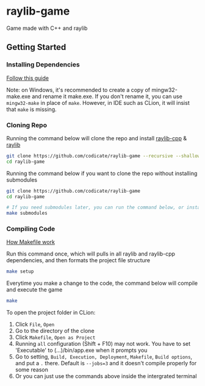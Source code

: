 # raylib-game

Game made with C++ and raylib

## Getting Started

### Installing Dependencies

[Follow this guide](https://github.com/CapsCollective/raylib-cpp-starter/blob/main/docs/InstallingDependencies.md#installing-dependencies)

Note: on Windows, it's recommended to create a copy of mingw32-make.exe and rename it make.exe. If you don't rename it, you can use `mingw32-make` in place of `make`.  However, in IDE such as CLion, it will insist that `make` is missing.

### Cloning Repo

Running the command below will clone the repo and install [raylib-cpp](https://github.com/RobLoach/raylib-cpp) & [raylib](https://github.com/raysan5/raylib)

```bash
git clone https://github.com/codicate/raylib-game --recursive --shallow-submodules
cd raylib-game
```

Running the command below if you want to clone the repo without installing submodules

```bash
git clone https://github.com/codicate/raylib-game
cd raylib-game
```
```bash
# If you need submodules later, you can run the command below, or install raylib-cpp and raylib manually
make submodules
```

### Compiling Code

[How Makefile work](https://github.com/CapsCollective/raylib-cpp-starter/blob/main/docs/MakefileExplanation.md#how-the-makefile-works)

Run this command once, which will pulls in all raylib and raylib-cpp dependencies, and then formats the project file structure

```bash
make setup
```

Everytime you make a change to the code, the command below will compile and execute the game

```bash
make
```

To open the project folder in CLion:

1. Click `File`, `Open`
2. Go to the directory of the clone
3. Click `Makefile`, `Open as Project`
4. Running `all` configuration (Shift + F10) may not work. You have to set 'Executable' to (...)/bin/app.exe when it prompts you 
5. Go to setting, `Build, Execution, Deployment`, `Makefile`, `Build options`, and put a `.` there. Default is `--jobs=3` and it doesn't compile properly for some reason
6. Or you can just use the commands above inside the intergrated terminal

